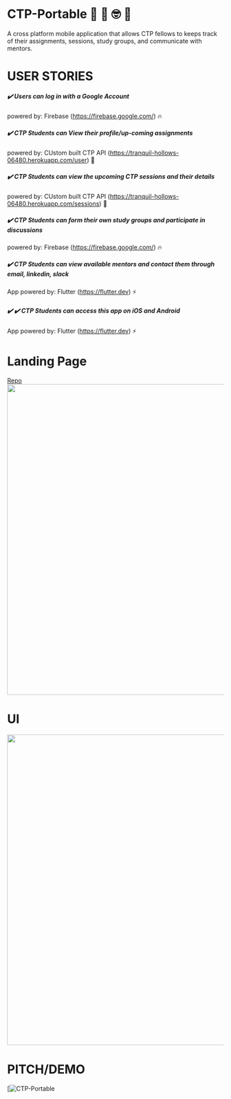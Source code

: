 # CTP-Portable :school_satchel: :notebook: :nerd_face: :iphone: 

A cross platform mobile application that allows CTP fellows to keeps track of their assignments, sessions, study groups, and communicate with mentors.

# USER STORIES

##### :heavy_check_mark: Users can log in with a Google Account

 powered by: Firebase (https://firebase.google.com/) :fire: 

##### :heavy_check_mark: CTP Students can View their profile/up-coming assignments

 powered by: CUstom built CTP API (https://tranquil-hollows-06480.herokuapp.com/user) :robot:

##### :heavy_check_mark: CTP Students can view the upcoming CTP sessions and their details

 powered by: CUstom built CTP API (https://tranquil-hollows-06480.herokuapp.com/sessions) :robot:

##### :heavy_check_mark: CTP Students can form their own study groups and participate in discussions

 powered by: Firebase (https://firebase.google.com/) :fire: 

##### :heavy_check_mark: CTP Students can view available mentors and contact them through email, linkedin, slack

 App powered by: Flutter (https://flutter.dev) :zap:
 
 ##### :heavy_check_mark: :heavy_check_mark: CTP Students can access this app on iOS and Android

 App powered by: Flutter (https://flutter.dev) :zap:
 
# Landing Page
[Repo](https://github.com/rubenvecg/CTPportable-website)
<img src="https://media.giphy.com/media/jRH65hUoVaNmGw7i5a/giphy.gif" width="1280" height="720" />

# UI
<img src="https://media.giphy.com/media/Lqr66UW9dVeTPsxkKJ/giphy.gif" width="1280" height="720" />

# PITCH/DEMO

[![CTP-Portable](https://youtu.be/x2her2pSFOY)









